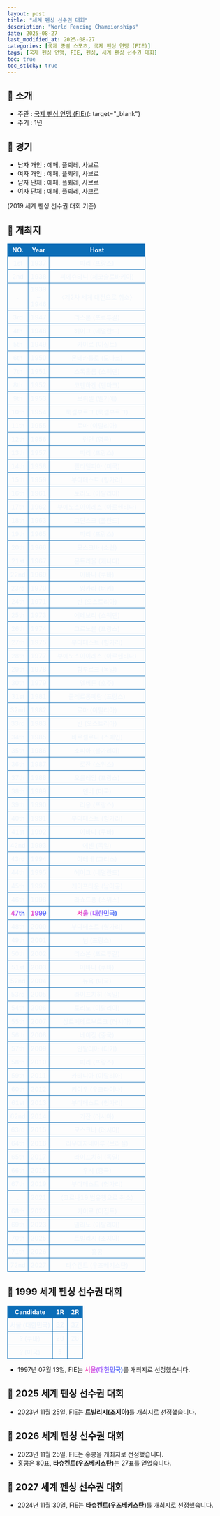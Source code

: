 ```yaml
---
layout: post
title: "세계 펜싱 선수권 대회"
description: "World Fencing Championships"
date: 2025-08-27
last_modified_at: 2025-08-27
categories: [국제 종별 스포츠, 국제 펜싱 연맹 (FIE)]
tags: [국제 펜싱 연맹, FIE, 펜싱, 세계 펜싱 선수권 대회]
toc: true
toc_sticky: true
---
```

<style>
    /* 테이블 서식 */
    table {
        width: 100%;
        border-collapse: collapse;
        font-size: 14px;
        color: #f0f6fc;
      }
      th, td {
        border: 1px solid #0B6DB7;
        padding: 5px;
        text-align: center;
        font-weight: normal;
      }
</style>
## 📜 소개
* 주관 : [국제 펜싱 연맹 (FIE)](https://fie.org/){: target="_blank"}
* 주기 : 1년

## 📜 경기
* 남자 개인 : 에페, 플뢰레, 사브르
* 여자 개인 : 에페, 플뢰레, 사브르
* 남자 단체 : 에페, 플뢰레, 사브르
* 여자 단체 : 에페, 플뢰레, 사브르

(2019 세계 펜싱 선수권 대회 기준)

## 📜 개최지
<html>

<head>
    <meta charset="UTF-8">
</head>

<body>
    <table>
        <tr style="background: #0B6DB7;">
            <th style="width: 15%; font-weight: bold;">NO.</th>
            <th style="width: 15%; font-weight: bold;">Year</th>
            <th style="width: 70%; font-weight: bold;">Host</th>
        </tr>
        <tr>
            <th>1st</th>
            <th>1937</th>
            <th>파리 (프랑스)</th>
        </tr>
        <tr>
            <th>2nd</th>
            <th>1938</th>
            <th>피에슈탸니 (체코슬로바키아)</th>
        </tr>
        <tr>
            <th>.</th>
            <th>1939<br>~<br>1946</th>
            <th>〈제2차 세계 대전으로 취소〉</th>
        </tr>
        <tr>
            <th>3rd</th>
            <th>1947</th>
            <th>리스본 (포르투갈)</th>
        </tr>
        <tr>
            <th>4th</th>
            <th>1948</th>
            <th>헤이그 (네덜란드)</th>
        </tr>
        <tr>
            <th>5th</th>
            <th>1949</th>
            <th>카이로 (이집트)</th>
        </tr>
        <tr>
            <th>6th</th>
            <th>1950</th>
            <th>몬테카를로 (모나코)</th>
        </tr>
        <tr>
            <th>7th</th>
            <th>1951</th>
            <th>스톡홀름 (스웨덴)</th>
        </tr>
        <tr>
            <th>8th</th>
            <th>1952</th>
            <th>코펜하겐 (덴마크)</th>
        </tr>
        <tr>
            <th>9th</th>
            <th>1953</th>
            <th>브뤼셀 (벨기에)</th>
        </tr>
        <tr>
            <th>10th</th>
            <th>1954</th>
            <th>룩셈부르크 (룩셈부르크)</th>
        </tr>
        <tr>
            <th>11th</th>
            <th>1955</th>
            <th>로마 (이탈리아)</th>
        </tr>
        <tr>
            <th>12th</th>
            <th>1956</th>
            <th>런던 (영국)</th>
        </tr>
        <tr>
            <th>13th</th>
            <th>1957</th>
            <th>파리 (프랑스)</th>
        </tr>
        <tr>
            <th>14th</th>
            <th>1958</th>
            <th>필라델피아 (미국)</th>
        </tr>
        <tr>
            <th>15th</th>
            <th>1959</th>
            <th>부다페스트 (헝가리)</th>
        </tr>
        <tr>
            <th>16th</th>
            <th>1961</th>
            <th>토리노 (이탈리아)</th>
        </tr>
        <tr>
            <th>17th</th>
            <th>1962</th>
            <th>부에노스아이레스 (아르헨티나)</th>
        </tr>
        <tr>
            <th>18th</th>
            <th>1963</th>
            <th>그단스크 (폴란드)</th>
        </tr>
        <tr>
            <th>19th</th>
            <th>1965</th>
            <th>파리 (프랑스)</th>
        </tr>
        <tr>
            <th>20th</th>
            <th>1966</th>
            <th>모스크바 (소련)</th>
        </tr>
        <tr>
            <th>21st</th>
            <th>1967</th>
            <th>몬트리올 (캐나다)</th>
        </tr>
        <tr>
            <th>22nd</th>
            <th>1969</th>
            <th>아바나 (쿠바)</th>
        </tr>
        <tr>
            <th>23rd</th>
            <th>1970</th>
            <th>앙카라 (터키)</th>
        </tr>
        <tr>
            <th>24th</th>
            <th>1971</th>
            <th>빈 (오스트리아)</th>
        </tr>
        <tr>
            <th>25th</th>
            <th>1973</th>
            <th>예테보리 (스웨덴)</th>
        </tr>
        <tr>
            <th>26th</th>
            <th>1974</th>
            <th>그르노블 (프랑스)</th>
        </tr>
        <tr>
            <th>27th</th>
            <th>1975</th>
            <th>부다페스트 (헝가리)</th>
        </tr>
        <tr>
            <th>28th</th>
            <th>1977</th>
            <th>부에노스아이레스 (아르헨티나)</th>
        </tr>
        <tr>
            <th>29th</th>
            <th>1978</th>
            <th>함부르크 (독일)</th>
        </tr>
        <tr>
            <th>30th</th>
            <th>1979</th>
            <th>멜버른 (호주)</th>
        </tr>
        <tr>
            <th>31st</th>
            <th>1981</th>
            <th>클레르몽페랑 (프랑스)</th>
        </tr>
        <tr>
            <th>32nd</th>
            <th>1982</th>
            <th>로마 (이탈리아)</th>
        </tr>
        <tr>
            <th>33rd</th>
            <th>1983</th>
            <th>빈 (오스트리아)</th>
        </tr>
        <tr>
            <th>34th</th>
            <th>1985</th>
            <th>바르셀로나 (스페인)</th>
        </tr>
        <tr>
            <th>35th</th>
            <th>1986</th>
            <th>소피아 (불가리아)</th>
        </tr>
        <tr>
            <th>36th</th>
            <th>1987</th>
            <th>로잔 (스위스)</th>
        </tr>
        <tr>
            <th>37th</th>
            <th>1988</th>
            <th>오를레앙 (프랑스)</th>
        </tr>
        <tr>
            <th>38th</th>
            <th>1989</th>
            <th>덴버 (미국)</th>
        </tr>
        <tr>
            <th>39th</th>
            <th>1990</th>
            <th>리옹 (프랑스)</th>
        </tr>
        <tr>
            <th>40th</th>
            <th>1991</th>
            <th>부다페스트 (헝가리)</th>
        </tr>
        <tr>
            <th>41st</th>
            <th>1992</th>
            <th>아바나 (쿠바)</th>
        </tr>
        <tr>
            <th>42nd</th>
            <th>1993</th>
            <th>에센 (독일)</th>
        </tr>
        <tr>
            <th>43rd</th>
            <th>1994</th>
            <th>아테네 (그리스)</th>
        </tr>
        <tr>
            <th>44th</th>
            <th>1995</th>
            <th>헤이그 (네덜란드)</th>
        </tr>
        <tr>
            <th>45th</th>
            <th>1997</th>
            <th>케이프타운 (남아공)</th>
        </tr>
        <tr>
            <th>46th</th>
            <th>1998</th>
            <th>라쇼드퐁 (스위스)</th>
        </tr>
        <tr>
            <th><span style="background: text linear-gradient(to right, #FF43A8, #BE5DFA, #776CFF, #4172F2); font-weight: bold; -webkit-background-clip: text; -webkit-text-fill-color: transparent;">47th</span></th>
            <th><span style="background: text linear-gradient(to right, #FF43A8, #BE5DFA, #776CFF, #4172F2); font-weight: bold; -webkit-background-clip: text; -webkit-text-fill-color: transparent;">1999</span></th>
            <th><span style="background: text linear-gradient(to right, #FF43A8, #BE5DFA, #776CFF, #4172F2); font-weight: bold; -webkit-background-clip: text; -webkit-text-fill-color: transparent;">서울 (대한민국)</span></th>
        </tr>
        <tr>
            <th>48th</th>
            <th>2000</th>
            <th>부다페스트 (헝가리)</th>
        </tr>
        <tr>
            <th>49th</th>
            <th>2001</th>
            <th>님 (프랑스)</th>
        </tr>
        <tr>
            <th>50th</th>
            <th>2002</th>
            <th>리스본 (포르투갈)</th>
        </tr>
        <tr>
            <th>51st</th>
            <th>2003</th>
            <th>아바나 (쿠바)</th>
        </tr>
        <tr>
            <th>52nd</th>
            <th>2004</th>
            <th>뉴욕 (미국)</th>
        </tr>
        <tr>
            <th>53rd</th>
            <th>2005</th>
            <th>라이프치히 (독일)</th>
        </tr>
        <tr>
            <th>54th</th>
            <th>2006</th>
            <th>토리노 (이탈리아)</th>
        </tr>
        <tr>
            <th>55th</th>
            <th>2007</th>
            <th>상트페테르부르크 (러시아)</th>
        </tr>
        <tr>
            <th>56th</th>
            <th>2008</th>
            <th>베이징 (중국)</th>
        </tr>
        <tr>
            <th>57th</th>
            <th>2009</th>
            <th>안탈리아 (터키)</th>
        </tr>
        <tr>
            <th>58th</th>
            <th>2010</th>
            <th>파리 (프랑스)</th>
        </tr>
        <tr>
            <th>59th</th>
            <th>2011</th>
            <th>카타니아 (이탈리아)</th>
        </tr>
        <tr>
            <th>60th</th>
            <th>2012</th>
            <th>키이우 (우크라이나)</th>
        </tr>
        <tr>
            <th>61st</th>
            <th>2013</th>
            <th>부다페스트 (헝가리)</th>
        </tr>
        <tr>
            <th>62nd</th>
            <th>2014</th>
            <th>카잔 (러시아)</th>
        </tr>
        <tr>
            <th>63rd</th>
            <th>2015</th>
            <th>모스크바 (러시아)</th>
        </tr>
        <tr>
            <th>64th</th>
            <th>2016</th>
            <th>리우데자네이루 (브라질)</th>
        </tr>
        <tr>
            <th>65th</th>
            <th>2017</th>
            <th>라이프치히 (독일)</th>
        </tr>
        <tr>
            <th>66th</th>
            <th>2018</th>
            <th>우시 (중국)</th>
        </tr>
        <tr>
            <th>67th</th>
            <th>2019</th>
            <th>부다페스트 (헝가리)</th>
        </tr>
        <tr>
            <th>.</th>
            <th>2021</th>
            <th>〈코로나19 범유행으로 취소〉</th>
        </tr>
        <tr>
            <th>68th</th>
            <th>2022</th>
            <th>카이로 (이집트)</th>
        </tr>
        <tr>
            <th>69th</th>
            <th>2023</th>
            <th>밀라노 (이탈리아)</th>
        </tr>
        <tr>
            <th>70th</th>
            <th>2025</th>
            <th>트빌리시 (조지아)</th>
        </tr>
        <tr>
            <th>71th</th>
            <th>2026</th>
            <th>홍콩</th>
        </tr>
        <tr>
            <th>72nd</th>
            <th>2027</th>
            <th>타슈켄트 (우즈베키스탄)</th>
        </tr>
    </table>
</body>

</html>

## 📜 1999 세계 펜싱 선수권 대회
<html>

<head>
    <meta charset="UTF-8">
</head>

<body>
    <table>
        <tr style="background: #0B6DB7;">
            <th style="width: 60%; font-weight: bold;">Candidate</th>
            <th style="width: 20%; font-weight: bold;">1R</th>
            <th style="width: 20%; font-weight: bold;">2R</th>
        </tr>
        <tr>
            <th style="font-weight: bold;">서울 (대한민국)</span></th>
            <th style="font-weight: bold;"><ins>32</ins></span></th>
            <th style="font-weight: bold;"><ins>37</ins></span></th>
        </tr>
        <tr>
            <th>? (쿠바)</th>
            <th>28</th>
            <th>28</th>
        </tr>
        <tr>
            <th>? (미국)</th>
            <th>5</th>
            <th>.</th>
        </tr>
    </table>
</body>

</html>

* 1997년 07월 13일, FIE는 <span style="background: text linear-gradient(to right, #FF43A8, #BE5DFA, #776CFF, #4172F2); font-weight: bold; -webkit-background-clip: text; -webkit-text-fill-color: transparent;">서울(대한민국)</span>를 개최지로 선정했습니다.

## 📜 2025 세계 펜싱 선수권 대회
* 2023년 11월 25일, FIE는 <span style="font-weight: bold;">트빌리시(조지아)</span>를 개최지로 선정했습니다.

## 📜 2026 세계 펜싱 선수권 대회
*  2023년 11월 25일, FIE는 홍콩을 개최지로 선정했습니다.
*  홍콩은 80표, <span style="font-weight: bold;">타슈켄트(우즈베키스탄)</span>는 27표를 얻었습니다.

## 📜 2027 세계 펜싱 선수권 대회
* 2024년 11월 30일, FIE는 <span style="font-weight: bold;">타슈켄트(우즈베키스탄)</span>를 개최지로 선정했습니다.
